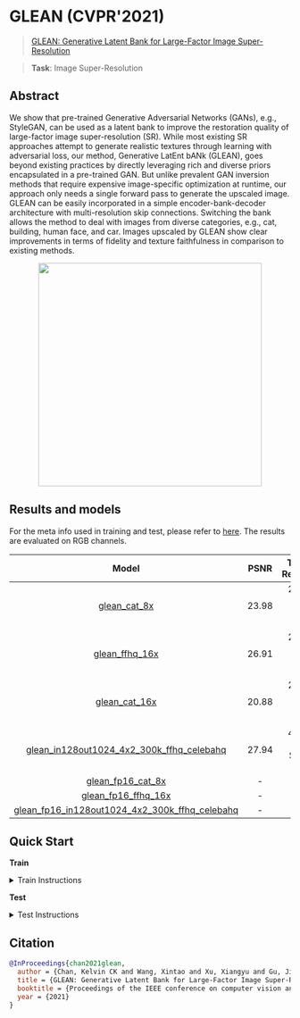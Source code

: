 # GLEAN (CVPR'2021)

> [GLEAN: Generative Latent Bank for Large-Factor Image Super-Resolution](https://arxiv.org/abs/2012.00739)

> **Task**: Image Super-Resolution

<!-- [ALGORITHM] -->

## Abstract

<!-- [ABSTRACT] -->

We show that pre-trained Generative Adversarial Networks (GANs), e.g., StyleGAN, can be used as a latent bank to improve the restoration quality of large-factor image super-resolution (SR). While most existing SR approaches attempt to generate realistic textures through learning with adversarial loss, our method, Generative LatEnt bANk (GLEAN), goes beyond existing practices by directly leveraging rich and diverse priors encapsulated in a pre-trained GAN. But unlike prevalent GAN inversion methods that require expensive image-specific optimization at runtime, our approach only needs a single forward pass to generate the upscaled image. GLEAN can be easily incorporated in a simple encoder-bank-decoder architecture with multi-resolution skip connections. Switching the bank allows the method to deal with images from diverse categories, e.g., cat, building, human face, and car. Images upscaled by GLEAN show clear improvements in terms of fidelity and texture faithfulness in comparison to existing methods.

<!-- [IMAGE] -->

<div align=center >
 <img src="https://user-images.githubusercontent.com/7676947/144019196-2642f3be-f82e-4fa4-8d96-4161354db9a7.png" width="400"/>
</div >

## Results and models

For the meta info used in training and test, please refer to [here](https://github.com/ckkelvinchan/GLEAN). The results are evaluated on RGB channels.

|                                        Model                                         | PSNR  |    Training Resources    |                                        Download                                         |
| :----------------------------------------------------------------------------------: | :---: | :----------------------: | :-------------------------------------------------------------------------------------: |
|                        [glean_cat_8x](./glean_x8_2xb8_cat.py)                        | 23.98 | 2 (Tesla V100-PCIE-32GB) | [model](https://download.openmmlab.com/mmediting/restorers/glean/glean_cat_8x_20210614-d3ac8683.pth) \| [log](https://download.openmmlab.com/mmediting/restorers/glean/glean_cat_8x_20210614_145540.log.json) |
|                      [glean_ffhq_16x](./glean_x16_2xb8_ffhq.py)                      | 26.91 | 2 (Tesla V100-PCIE-32GB) | [model](https://download.openmmlab.com/mmediting/restorers/glean/glean_ffhq_16x_20210527-61a3afad.pth) \| [log](https://download.openmmlab.com/mmediting/restorers/glean/glean_ffhq_16x_20210527_194536.log.json) |
|                       [glean_cat_16x](./glean_x16_2xb8_cat.py)                       | 20.88 | 2 (Tesla V100-PCIE-32GB) | [model](https://download.openmmlab.com/mmediting/restorers/glean/glean_cat_16x_20210527-68912543.pth) \| [log](https://download.openmmlab.com/mmediting/restorers/glean/glean_cat_16x_20210527_103708.log.json) |
| [glean_in128out1024_4x2_300k_ffhq_celebahq](./glean_in128out1024_4xb2-300k_ffhq-celeba-hq.py) | 27.94 | 4 (Tesla V100-SXM3-32GB) | [model](https://download.openmmlab.com/mmediting/restorers/glean/glean_in128out1024_4x2_300k_ffhq_celebahq_20210812-acbcb04f.pth) \| [log](https://download.openmmlab.com/mmediting/restorers/glean/glean_in128out1024_4x2_300k_ffhq_celebahq_20210812_100549.log.json) |
|                   [glean_fp16_cat_8x](./glean_x8-fp16_2xb8_cat.py)                   |   -   |            -             |                                            -                                            |
|                 [glean_fp16_ffhq_16x](./glean_x16-fp16_2xb8_ffhq.py)                 |   -   |            -             |                                            -                                            |
| [glean_fp16_in128out1024_4x2_300k_ffhq_celebahq](./glean_in128out1024-fp16_4xb2-300k_ffhq-celeba-hq.py) |   -   |            -             |                                            -                                            |

## Quick Start

**Train**

<details>
<summary>Train Instructions</summary>

You can use the following commands to train a model with cpu or single/multiple GPUs.

```shell
# cpu train
CUDA_VISIBLE_DEVICES=-1 python tools/train.py configs/glean/glean_x8_2xb8_cat.py

# single-gpu train
python tools/train.py configs/glean/glean_x8_2xb8_cat.py

# multi-gpu train
./tools/dist_train.sh configs/glean/glean_x8_2xb8_cat.py 8
```

For more details, you can refer to **Train a model** part in [train_test.md](/docs/en/user_guides/train_test.md#Train-a-model-in-MMEditing).

</details>

**Test**

<details>
<summary>Test Instructions</summary>

You can use the following commands to test a model with cpu or single/multiple GPUs.

```shell
# cpu test
CUDA_VISIBLE_DEVICES=-1 python tools/test.py configs/glean/glean_x8_2xb8_cat.py https://download.openmmlab.com/mmediting/restorers/glean/glean_cat_8x_20210614-d3ac8683.pth

# single-gpu test
python tools/test.py configs/glean/glean_x8_2xb8_cat.py https://download.openmmlab.com/mmediting/restorers/glean/glean_cat_8x_20210614-d3ac8683.pth

# multi-gpu test
./tools/dist_test.sh configs/glean/glean_x8_2xb8_cat.py https://download.openmmlab.com/mmediting/restorers/glean/glean_cat_8x_20210614-d3ac8683.pth 8
```

For more details, you can refer to **Test a pre-trained model** part in [train_test.md](/docs/en/user_guides/train_test.md#Test-a-pre-trained-model-in-MMEditing).

</details>

## Citation

```bibtex
@InProceedings{chan2021glean,
  author = {Chan, Kelvin CK and Wang, Xintao and Xu, Xiangyu and Gu, Jinwei and Loy, Chen Change},
  title = {GLEAN: Generative Latent Bank for Large-Factor Image Super-Resolution},
  booktitle = {Proceedings of the IEEE conference on computer vision and pattern recognition},
  year = {2021}
}
```
